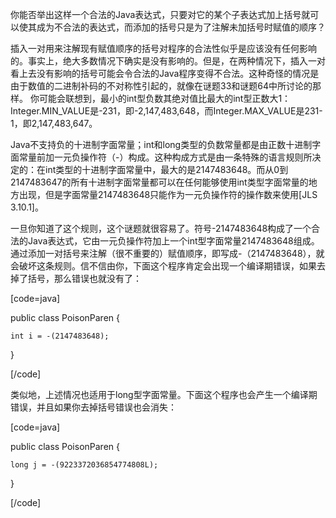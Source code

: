 你能否举出这样一个合法的Java表达式，只要对它的某个子表达式加上括号就可以使其成为不合法的表达式，而添加的括号只是为了注解未加括号时赋值的顺序？ 
插入一对用来注解现有赋值顺序的括号对程序的合法性似乎是应该没有任何影响的。事实上，绝大多数情况下确实是没有影响的。但是，在两种情况下，插入一对看上去没有影响的括号可能会令合法的Java程序变得不合法。这种奇怪的情况是由于数值的二进制补码的不对称性引起的，就像在谜题33和谜题64中所讨论的那样。 你可能会联想到，最小的int型负数其绝对值比最大的int型正数大1：Integer.MIN_VALUE是-231，即-2,147,483,648，而Integer.MAX_VALUE是231-1，即2,147,483,647。 
Java不支持负的十进制字面常量；int和long类型的负数常量都是由正数十进制字面常量前加一元负操作符（-）构成。这种构成方式是由一条特殊的语言规则所决定的：在int类型的十进制字面常量中，最大的是2147483648。而从0到2147483647的所有十进制字面常量都可以在任何能够使用int类型字面常量的地方出现，但是字面常量2147483648只能作为一元负操作符的操作数来使用[JLS 3.10.1]。 
一旦你知道了这个规则，这个谜题就很容易了。符号-2147483648构成了一个合法的Java表达式，它由一元负操作符加上一个int型字面常量2147483648组成。通过添加一对括号来注解（很不重要的）赋值顺序，即写成-（2147483648），就会破坏这条规则。信不信由你，下面这个程序肯定会出现一个编译期错误，如果去掉了括号，那么错误也就没有了： 
[code=java]
public class PoisonParen {
    int i = -(2147483648);
}
[/code]
类似地，上述情况也适用于long型字面常量。下面这个程序也会产生一个编译期错误，并且如果你去掉括号错误也会消失： 
[code=java]
public class PoisonParen {
	long j = -(9223372036854774808L);
} 
[/code]